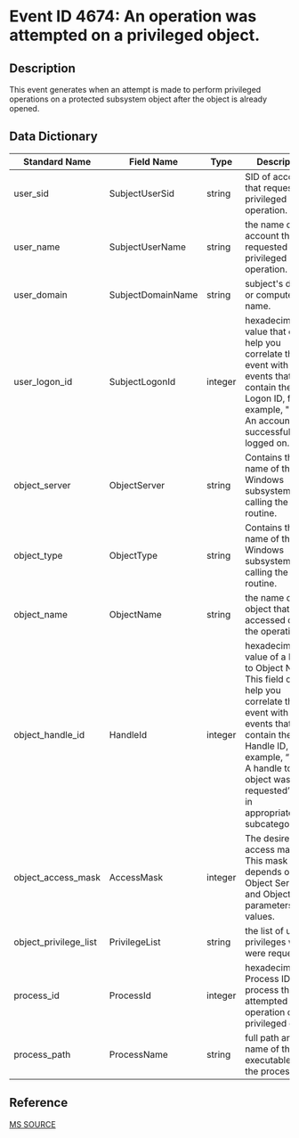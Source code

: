 # Event ID 4674: An operation was attempted on a privileged object.

## Description

This event generates when an attempt is made to perform privileged operations on a protected subsystem object after the object is already opened.

## Data Dictionary

|Standard Name|Field Name|Type|Description|Sample Value|
|---|---|---|---|---|
|user_sid|SubjectUserSid|string|SID of account that requested privileged operation.|S-1-5-19|
|user_name|SubjectUserName|string|the name of the account that requested privileged operation.|LOCAL SERVICE|
|user_domain|SubjectDomainName|string|subject's domain or computer name.|NT AUTHORITY|
|user_logon_id|SubjectLogonId|integer|hexadecimal value that can help you correlate this event with recent events that might contain the same Logon ID, for example, "4624: An account was successfully logged on."|0x3e5|
|object_server|ObjectServer|string|Contains the name of the Windows subsystem calling the routine.|LSA|
|object_type|ObjectType|string|Contains the name of the Windows subsystem calling the routine.|-|
|object_name|ObjectName|string|the name of the object that was accessed during the operation.|-|
|object_handle_id|HandleId|integer|hexadecimal value of a handle to Object Name. This field can help you correlate this event with other events that might contain the same Handle ID, for example, “4656: A handle to an object was requested” event in appropriate/other subcategory.|0x0|
|object_access_mask|AccessMask|integer|The desired access mask. This mask depends on Object Server and Object Type parameters values.|16777216|
|object_privilege_list|PrivilegeList|string|the list of user privileges which were requested.|SeSecurityPrivilege|
|process_id|ProcessId|integer|hexadecimal Process ID of the process that attempted the operation on the privileged object.|0x1f0|
|process_path|ProcessName|string|full path and the name of the executable for the process.|C:\\Windows\\System32\\lsass.exe|

## Reference

[MS SOURCE](https://github.com/MicrosoftDocs/windows-itpro-docs/blob/public/windows/security/threat-protection/auditing/event-4674.md)